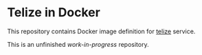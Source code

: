 # Telize in Docker

This repository contains Docker image definition for [telize][] service.

This is an unfinished *work-in-progress* repository.

  [telize]: http://www.telize.com/